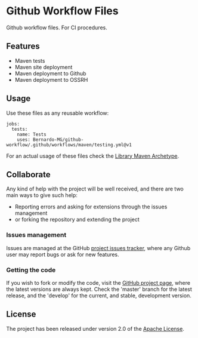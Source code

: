 # Github Workflow Files

Github workflow files. For CI procedures.

## Features

- Maven tests
- Maven site deployment
- Maven deployment to Github
- Maven deployment to OSSRH

## Usage

Use these files as any reusable workflow:

```
jobs:
  tests:
    name: Tests
    uses: Bernardo-MG/github-workflow/.github/workflows/maven/testing.yml@v1
```

For an actual usage of these files check the [Library Maven Archetype][archetype].

## Collaborate

Any kind of help with the project will be well received, and there are two main ways to give such help:

- Reporting errors and asking for extensions through the issues management
- or forking the repository and extending the project

### Issues management

Issues are managed at the GitHub [project issues tracker][issues], where any Github user may report bugs or ask for new features.

### Getting the code

If you wish to fork or modify the code, visit the [GitHub project page][scm], where the latest versions are always kept. Check the 'master' branch for the latest release, and the 'develop' for the current, and stable, development version.

## License

The project has been released under version 2.0 of the [Apache License][license].

[archetype]: https://github.com/Bernardo-MG/library-maven-archetype
[issues]: https://github.com/Bernardo-MG/dice-notation-java/issues
[license]: http://www.apache.org/licenses/LICENSE-2.0
[scm]: http://github.com/Bernardo-MG/dice-notation-java
